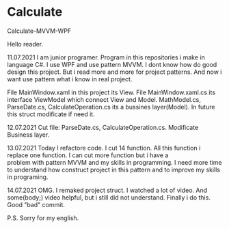 # Calculate
Calculate-MVVM-WPF


Hello reader.

11.07.2021 I am junior programer. Program in this repositories i make in language C#. I use WPF and use pattern MVVM. 
I dont know how do good design this project. But i read more and more for project patterns. And now i want use pattern what i know in real project.


File MainWindow.xaml in this project its View. 
File MainWindow.xaml.cs its interface ViewModel which connect View and Model. 
MathModel.cs, ParseDate.cs, CalculateOperation.cs its a bussines layer(Model).
In future this struct modificate if need it.

12.07.2021 Cut file: ParseDate.cs, CalculateOperation.cs. Modificate Business layer.

13.07.2021 Today I refactore code. I cut 14 function. All this function i replace one function. I can cut more function but i have a  
           problem with pattern MVVM and my skills in programming. I need more time to understand how construct project in this pattern and 
           to improve my skills in programing.
           
14.07.2021 OMG. I remaked project struct. I watched a lot of video. And some(body;) video helpful, but i still did not understand.
           Finally i do this. Good "bad" commit.
           
           
           
P.S. Sorry for my english.
